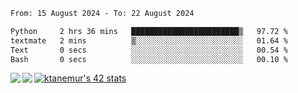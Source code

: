 <!--START_SECTION:waka-->

```txt
From: 15 August 2024 - To: 22 August 2024

Python     2 hrs 36 mins   ████████████████████████▒   97.72 %
textmate   2 mins          ▒░░░░░░░░░░░░░░░░░░░░░░░░   01.64 %
Text       0 secs          ░░░░░░░░░░░░░░░░░░░░░░░░░   00.54 %
Bash       0 secs          ░░░░░░░░░░░░░░░░░░░░░░░░░   00.10 %
```

<!--END_SECTION:waka-->
<a href="https://github.com/anuraghazra/github-readme-stats">
  <img align="left" src="https://github-readme-stats.vercel.app/api?username=Tanesan&count_private=true&show_icons=true" />
<img align="left" src="https://github-readme-stats.vercel.app/api/top-langs/?username=Tanesan" />
</a>

[![ktanemur's 42 stats](https://badge42.vercel.app/api/v2/cl1wslf6s002109l771rng2w8/stats?cursusId=21&coalitionId=62)](https://github.com/JaeSeoKim/badge42)
